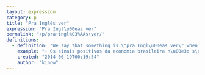 ```yaml
---
layout: expression
category: p
title: "Pra Inglês ver"
expression: "Pra Ingl\u00eas ver"
permalink: "/p/pra+ingl%C3%AAs+ver/"
definitions:
  - definition: "We say that something is \"pra Ingl\u00eas ver\" when it was created only for the sake of appearances, just for show. According to TeclaSAP website:\r\n\r\nThis odd expression dates back to the nineteenth century, when Brazil and England mutually agreed to combat the illegal black slave trade from Africa. This created a real dilemma for Brazil. On the one hand, Brazil owed Britain many favours and a lot of money, but on the other hand the entire economy of the country was based on slave labour, particularly on the coffee plantations, crucial to the Brazilian economy at the time. The solution was for Brazil to pass laws, but not to enforce them. A good example of this practice was a law passed in 1831 to end the slave trade into Brazil. This actually only took effect in 1852. In other words it was \u2018just for the English to see\u2019."
    example: "- Os sinais positivos da economia brasileira n\u00e3o s\u00e3o apenas para ingl\u00eas ver. S\u00e3o avan\u00e7os reais e verific\u00e1veis.\r\n\r\n- Turista joga guimba de cigarro no ch\u00e3o e recebe multa 'para ingl\u00eas ver'"
    created: "2014-06-19T00:19:54"
    author: "kinow"
---
```

